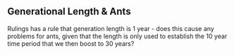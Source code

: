 ## Generational Length & Ants

Rulings has a rule that generation length is 1 year - does this cause any problems for ants, given that the length is only used to establish the 10 year time period that we then boost to 30 years?

